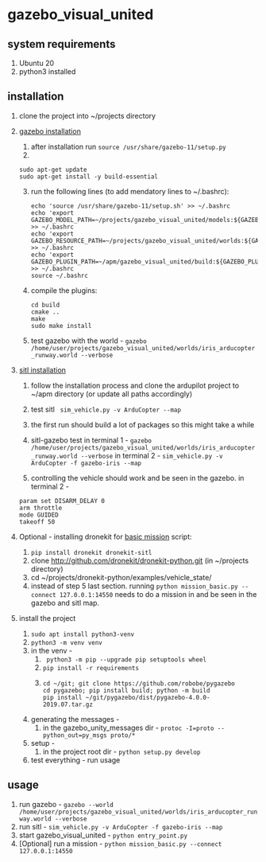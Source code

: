 # gazebo_visual_united
## system requirements
1. Ubuntu 20 
2. python3 installed 

## installation 
1. clone the project into ~/projects directory 
2. [gazebo installation](http://gazebosim.org/tutorials?tut=install_ubuntu)
   1. after installation run ```source /usr/share/gazebo-11/setup.py```
   2. 
   ```
   sudo apt-get update 
   sudo apt-get install -y build-essential
   ```
   3. run the following lines (to add mendatory lines to ~/.bashrc):
       ```
       echo 'source /usr/share/gazebo-11/setup.sh' >> ~/.bashrc
       echo 'export GAZEBO_MODEL_PATH=~/projects/gazebo_visual_united/models:${GAZEBO_MODEL_PATH}' >> ~/.bashrc
       echo 'export GAZEBO_RESOURCE_PATH=~/projects/gazebo_visual_united/worlds:${GAZEBO_RESOURCE_PATH}' >> ~/.bashrc
       echo 'export GAZEBO_PLUGIN_PATH=~/apm/gazebo_visual_united/build:${GAZEBO_PLUGIN_PATH}' >> ~/.bashrc
       source ~/.bashrc
       ```

    4. compile the plugins:
       ```
       cd build
       cmake ..
       make
       sudo make install
       ```
   3. test gazebo with the world - ```gazebo /home/user/projects/gazebo_visual_united/worlds/iris_arducopter_runway.world --verbose```

3. [sitl installation](https://ardupilot.org/dev/docs/building-setup-linux.html#building-setup-linux)
   1. follow the installation process and clone the ardupilot project to ~/apm directory (or update all paths accordingly) 
   2. test sitl 
   ``` sim_vehicle.py -v ArduCopter --map```
   1. the first run should build a lot of packages so this might take a while 
   2. sitl-gazebo test
   in terminal 1 - 
   ```gazebo /home/user/projects/gazebo_visual_united/worlds/iris_arducopter_runway.world --verbose```
   in terminal 2 - 
   ```sim_vehicle.py -v ArduCopter -f gazebo-iris --map``` 

   1. controlling the vehicle should work and be seen in the gazebo.
   in terminal 2 - 
   ```
   param set DISARM_DELAY 0
   arm throttle 
   mode GUIDED 
   takeoff 50
   ```
4. Optional - installing dronekit for [basic mission](https://dronekit-python.readthedocs.io/en/latest/examples/mission_basic.html) script: 
   1. ```pip install dronekit dronekit-sitl```  
   2. clone http://github.com/dronekit/dronekit-python.git (in ~/projects directory)
   3. cd ~/projects/dronekit-python/examples/vehicle_state/
   4. instead of step 5 last section. running ```python mission_basic.py --connect 127.0.0.1:14550```
   needs to do a mission in and be seen in the gazebo and sitl map.

5. install the project  
   1. ```sudo apt install python3-venv```
   2. ```python3 -m venv venv```
   3. in the venv - 
      1. ``` python3 -m pip --upgrade pip setuptools wheel```
      2. ```pip install -r requirements```
      3. ```
         cd ~/git; git clone https://github.com/robobe/pygazebo
         cd pygazebo; pip install build; python -m build
         pip install ~/git/pygazebo/dist/pygazebo-4.0.0-2019.07.tar.gz
         ```
   3. generating the messages - 
      1. in the gazebo_unity_messages dir - ```protoc -I=proto --python_out=py_msgs proto/*```
   5. setup - 
      1. in the project root dir - ```python setup.py develop```  
   6. test everything - run usage 


## usage
1. run gazebo - ```gazebo --world /home/user/projects/gazebo_visual_united/worlds/iris_arducopter_runway.world --verbose```
2. run sitl -  ```sim_vehicle.py -v ArduCopter -f gazebo-iris --map``` 
3. start gazebo_visual_united  - ```python entry_point.py```
4. [Optional] run a mission - ```python mission_basic.py --connect 127.0.0.1:14550```
